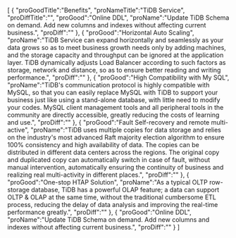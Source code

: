 [
	{
		"proGoodTitle":"Benefits",
		"proNameTitle":"TiDB Service",
		"proDiffTitle":"",
		"proGood":"Online DDL",
		"proName":"Update TiDB Schema on demand. Add new columns and indexes without affecting current business.",
		"proDiff":""
	},
	{
		"proGood":"Horizontal Auto Scaling",
		"proName":"TiDB Service can expand horizontally and seamlessly as your data grows so as to meet business growth needs only by adding machines, and the storage capacity and throughput can be ignored at the application layer. TiDB dynamically adjusts Load Balancer according to such factors as storage, network and distance, so as to ensure better reading and writing performance.",
		"proDiff":""
	},
	{
		"proGood":"High Compatibility with My SQL",
		"proName":"TiDB's communication protocol is highly compatible with MySQL, so that you can easily replace MySQL with TiDB to support your business just like using a stand-alone database, with little need to modify your codes. MySQL client management tools and all peripheral tools in the community are directly accessible, greatly reducing the costs of learning and use.",
		"proDiff":""
	},
	{
		"proGood":"Fault Self-recovery and remote multi-active",
		"proName":"TiDB uses multiple copies for data storage and relies on the industry's most advanced Raft majority election algorithm to ensure 100% consistency and high availability of data. The copies can be distributed in different data centers across the regions. The original copy and duplicated copy can automatically switch in case of fault, without manual intervention, automatically ensuring the continuity of business and realizing real multi-activity in different places.",
		"proDiff":""
	},
	{
		"proGood":"One-stop HTAP Solution",
		"proName":"As a typical OLTP row-storage database, TiDB has a powerful OLAP feature; a data can support OLTP & OLAP at the same time, without the traditional cumbersome ETL process, reducing the delay of data analysis and improving the real-time performance greatly.",
		"proDiff":""
	},
	{
		"proGood":"Online DDL",
		"proName":"Update TiDB Schema on demand. Add new columns and indexes without affecting current business.",
		"proDiff":""
	}
]